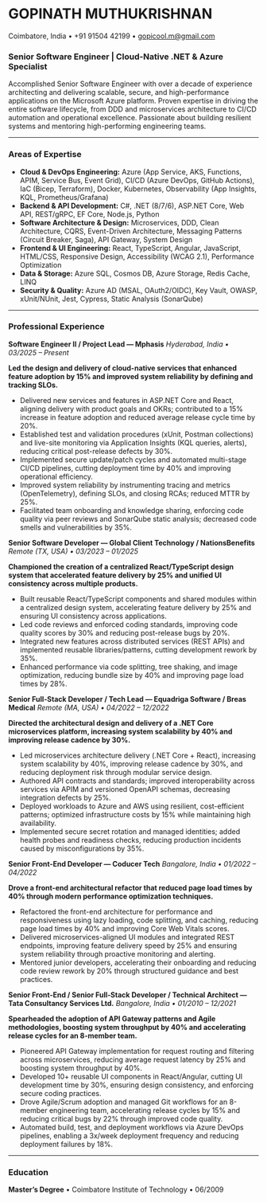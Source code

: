 # GOPINATH MUTHUKRISHNAN
Coimbatore, India • +91 91504 42199 • gopicool.m@gmail.com

### Senior Software Engineer | Cloud-Native .NET & Azure Specialist

Accomplished Senior Software Engineer with over a decade of experience architecting and delivering scalable, secure, and high-performance applications on the Microsoft Azure platform. Proven expertise in driving the entire software lifecycle, from DDD and microservices architecture to CI/CD automation and operational excellence. Passionate about building resilient systems and mentoring high-performing engineering teams.

---

### Areas of Expertise

*   **Cloud & DevOps Engineering:** Azure (App Service, AKS, Functions, APIM, Service Bus, Event Grid), CI/CD (Azure DevOps, GitHub Actions), IaC (Bicep, Terraform), Docker, Kubernetes, Observability (App Insights, KQL, Prometheus/Grafana)
*   **Backend & API Development:** C#, .NET (8/7/6), ASP.NET Core, Web API, REST/gRPC, EF Core, Node.js, Python
*   **Software Architecture & Design:** Microservices, DDD, Clean Architecture, CQRS, Event-Driven Architecture, Messaging Patterns (Circuit Breaker, Saga), API Gateway, System Design
*   **Frontend & UI Engineering:** React, TypeScript, Angular, JavaScript, HTML/CSS, Responsive Design, Accessibility (WCAG 2.1), Performance Optimization
*   **Data & Storage:** Azure SQL, Cosmos DB, Azure Storage, Redis Cache, LINQ
*   **Security & Quality:** Azure AD (MSAL, OAuth2/OIDC), Key Vault, OWASP, xUnit/NUnit, Jest, Cypress, Static Analysis (SonarQube)

---

### Professional Experience

**Software Engineer II / Project Lead — Mphasis**
*Hyderabad, India • 03/2025 – Present*

**Led the design and delivery of cloud-native services that enhanced feature adoption by 15% and improved system reliability by defining and tracking SLOs.**
*   Delivered new services and features in ASP.NET Core and React, aligning delivery with product goals and OKRs; contributed to a 15% increase in feature adoption and reduced average release cycle time by 20%.
*   Established test and validation procedures (xUnit, Postman collections) and live-site monitoring via Application Insights (KQL queries, alerts), reducing critical post-release defects by 30%.
*   Implemented secure update/patch cycles and automated multi-stage CI/CD pipelines, cutting deployment time by 40% and improving operational efficiency.
*   Improved system reliability by instrumenting tracing and metrics (OpenTelemetry), defining SLOs, and closing RCAs; reduced MTTR by 25%.
*   Facilitated team onboarding and knowledge sharing, enforcing code quality via peer reviews and SonarQube static analysis; decreased code smells and vulnerabilities by 35%.

**Senior Software Developer — Global Client Technology / NationsBenefits**
*Remote (TX, USA) • 03/2023 – 01/2025*

**Championed the creation of a centralized React/TypeScript design system that accelerated feature delivery by 25% and unified UI consistency across multiple products.**
*   Built reusable React/TypeScript components and shared modules within a centralized design system, accelerating feature delivery by 25% and ensuring UI consistency across applications.
*   Led code reviews and enforced coding standards, improving code quality scores by 30% and reducing post-release bugs by 20%.
*   Integrated new features across distributed services (REST APIs) and implemented reusable libraries/patterns, cutting development rework by 35%.
*   Enhanced performance via code splitting, tree shaking, and image optimization, reducing bundle size by 40% and improving page load times by 28%.

**Senior Full‑Stack Developer / Tech Lead — Equadriga Software / Breas Medical**
*Remote (MA, USA) • 04/2022 – 12/2022*

**Directed the architectural design and delivery of a .NET Core microservices platform, increasing system scalability by 40% and improving release cadence by 30%.**
*   Led microservices architecture delivery (.NET Core + React), increasing system scalability by 40%, improving release cadence by 30%, and reducing deployment risk through modular service design.
*   Authored API contracts and standards; improved interoperability across services via APIM and versioned OpenAPI schemas, decreasing integration defects by 25%.
*   Deployed workloads to Azure and AWS using resilient, cost-efficient patterns; optimized infrastructure costs by 15% while maintaining high availability.
*   Implemented secure secret rotation and managed identities; added health probes and readiness checks, reducing production incidents caused by misconfigurations by 35%.

**Senior Front‑End Developer — Coducer Tech**
*Bangalore, India • 01/2022 – 04/2022*

**Drove a front-end architectural refactor that reduced page load times by 40% through modern performance optimization techniques.**
*   Refactored the front-end architecture for performance and responsiveness using lazy loading, code splitting, and caching, reducing page load times by 40% and improving Core Web Vitals scores.
*   Delivered microservices-aligned UI modules and integrated REST endpoints, improving feature delivery speed by 25% and ensuring system reliability through proactive monitoring and alerting.
*   Mentored junior developers, accelerating their onboarding and reducing code review rework by 20% through structured guidance and best practices.

**Senior Front‑End / Senior Full‑Stack Developer / Technical Architect — Tata Consultancy Services Ltd.**
*Bangalore, India • 01/2010 – 12/2021*

**Spearheaded the adoption of API Gateway patterns and Agile methodologies, boosting system throughput by 40% and accelerating release cycles for an 8-member team.**
*   Pioneered API Gateway implementation for request routing and filtering across microservices, reducing average request latency by 25% and boosting system throughput by 40%.
*   Developed 10+ reusable UI components in React/Angular, cutting UI development time by 30%, ensuring design consistency, and enforcing secure coding practices.
*   Drove Agile/Scrum adoption and managed Git workflows for an 8-member engineering team, accelerating release cycles by 15% and reducing critical bugs by 22% through improved code quality.
*   Automated build, test, and deployment workflows via Azure DevOps pipelines, enabling a 3x/week deployment frequency and reducing deployment failures by 18%.

---

### Education

**Master’s Degree** • Coimbatore Institute of Technology • 06/2009